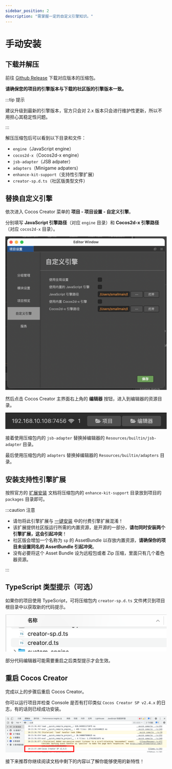 ```yaml
---
sidebar_position: 2
description: "需掌握一定的自定义引擎知识。"
---
```


# 手动安装

## 下载并解压

前往 [Github Release](https://github.com/smallmain/cocos-enhance-kit/releases) 下载对应版本的压缩包。

**请确保您的项目的引擎版本与下载的社区版的引擎版本一致。**

:::tip 提示

建议升级到最新的引擎版本，官方只会对 2.x 版本只会进行维护性更新，所以不用担心其稳定性问题。

:::

解压压缩包后可以看到以下目录和文件：

- `engine`（JavaScript engine）
- `cocos2d-x`（Cocos2d-x engine）
- `jsb-adapter`（JSB adpater）
- `adapters`（Minigame adpaters）
- `enhance-kit-support`（支持性引擎扩展）
- `creator-sp.d.ts`（社区版类型文件）

## 替换自定义引擎

依次进入 Cocos Creator 菜单的 **项目 - 项目设置 - 自定义引擎**。

分别填写 **JavaScript 引擎路径**（对应 `engine` 目录）和 **Cocos2d-x 引擎路径**（对应 `cocos2d-x` 目录）。

![custom-engine](./assets/custom-engine.png)

然后点击 Cocos Creator 主界面右上角的 **编辑器** 按钮，进入到编辑器的资源目录。

![ide-cocos-path](./assets//ide-cocos-path.png)

接着使用压缩包内的 `jsb-adapter` 替换掉编辑器的 `Resources/builtin/jsb-adapter` 目录。

最后使用压缩包内的 `adapters` 替换掉编辑器的 `Resources/builtin/adapters` 目录。

## 安装支持性引擎扩展

按照官方的 [扩展安装](https://docs.cocos.com/creator/2.4/manual/zh/extension/install-and-share.html) 文档将压缩包内的 `enhance-kit-support` 目录放到项目的 `packages` 目录即可。

:::caution 注意

- 请勿将此引擎扩展与 [一键安装](./installation-auto) 中的付费引擎扩展混淆！
- 该扩展提供社区版运行所需的内置资源，是开源的一部分，**请勿同时安装两个引擎扩展，这会引起冲突**！
- 社区版会增加一个名称为 `sp` 的 AssetBundle 以存放内置资源，**请确保你的项目未设置同名的 AssetBundle 引起冲突**。
- 没有必要将这个 Asset Bundle 设为远程包或者 Zip 压缩，里面只有几个着色器资源。

:::

## TypeScript 类型提示（可选）

如果你的项目使用 TypeScript，可将压缩包内 `creator-sp.d.ts` 文件拷贝到项目根目录中以获取新的代码提示。

![dts](assets/dts.png)

部分代码编辑器可能需要重启之后类型提示才会生效。

## 重启 Cocos Creator

完成以上的步骤后重启 Cocos Creator。

你可以运行项目并检查 Console 是否有打印类似 `Cocos Creator SP v2.4.x` 的日志，有的话则已经成功安装。

![installedconsole](./assets/installed-console.png)

接下来推荐你继续阅读文档中剩下的内容以了解你能够使用的新特性！
